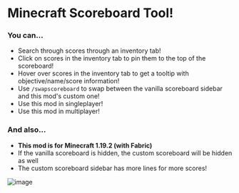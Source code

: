 # Minecraft Scoreboard Tool!

### You can...
- Search through scores through an inventory tab!
- Click on scores in the inventory tab to pin them to the top of the scoreboard!
- Hover over scores in the inventory tab to get a tooltip with objective/name/score information!
- Use `/swapscoreboard` to swap between the vanilla scoreboard sidebar and this mod's custom one!
- Use this mod in singleplayer!
- Use this mod in multiplayer!

### And also...
- **This mod is for Minecraft 1.19.2 (with Fabric)**
- If the vanilla scoreboard is hidden, the custom scoreboard will be hidden as well
- The custom scoreboard sidebar has more lines for more scores!

![image](https://user-images.githubusercontent.com/30757547/186960569-1b46cee7-f500-4153-b8f4-ee888b0840f8.png)

